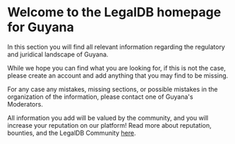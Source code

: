 <!-- TITLE: Guyana -->
<!-- SUBTITLE: Welcome to the legalDB home of Guyana -->

# Welcome to the LegalDB homepage for Guyana

In this section you will find all relevant information regarding the regulatory and juridical landscape of Guyana.

While we hope you can find what you are looking for, if this is not the case, please create an account and add anything that you may find to be missing.

For any case any mistakes, missing sections, or possible mistakes in the organization of the information, please contact one of Guyana's Moderators.

All information you add will be valued by the community, and you will increase your reputation on our platform! Read more about reputation, bounties, and the LegalDB Community [here](http://legaldb.herokuapp.com/legaldb/community).
